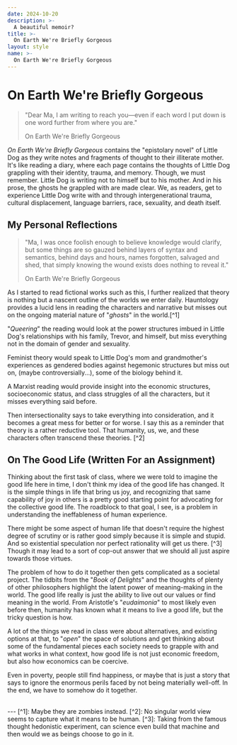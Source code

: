 ```yaml
---
date: 2024-10-20
description: >-
  A beautiful memoir?
title: >-
  On Earth We're Briefly Gorgeous
layout: style
name: >-
  On Earth We're Briefly Gorgeous
---
```


# On Earth We're Briefly Gorgeous

> "Dear Ma, I am writing to reach you—even if each word I put down is one word further from where you are."
> <figcaption class="blockquote-footer">On Earth We're Briefly Gorgeous</figcaption>

*On Earth We're Briefly Gorgeous* contains the "epistolary novel" of Little Dog as they write notes and fragments of thought to their illiterate mother. It's like reading a diary, where each page contains the thoughts of Little Dog grappling with their identity, trauma, and memory. Though, we must remember. Little Dog is writing not to himself but to his mother. And in his prose, the ghosts he grappled with are made clear. We, as readers, get to experience Little Dog write with and through intergenerational trauma, cultural displacement, language barriers, race, sexuality, and death itself.

## My Personal Reflections

> "Ma, I was once foolish enough to believe knowledge would clarify, but some things are so gauzed behind layers of syntax and semantics, behind days and hours, names forgotten, salvaged and shed, that simply knowing the wound exists does nothing to reveal it."
> <figcaption class="blockquote-footer">On Earth We're Briefly Gorgeous</figcaption>

As I started to read fictional works such as this, I further realized that theory is nothing but a nascent outline of the worlds we enter daily. Hauntology provides a lucid lens in reading the characters and narrative but misses out on the ongoing material nature of "*ghosts*" in the world.[^1]

"*Queering*" the reading would look at the power structures imbued in Little Dog's relationships with his family, Trevor, and himself, but miss everything not in the domain of gender and sexuality.

Feminist theory would speak to Little Dog's mom and grandmother's experiences as gendered bodies against hegemonic structures but miss out on, (maybe controversially...), some of the biology behind it.

A Marxist reading would provide insight into the economic structures, socioeconomic status, and class struggles of all the characters, but it misses everything said before.

Then intersectionality says to take everything into consideration, and it becomes a great mess for better or for worse. I say this as a reminder that theory is a rather reductive tool. That humanity, us, we, and these characters often transcend these theories. [^2]

## On The Good Life (Written For an Assignment)

Thinking about the first task of class, where we were told to imagine the good life here in time, I don't think my idea of the good life has changed. It is the simple things in life that bring us joy, and recognizing that same capability of joy in others is a pretty good starting point for advocating for the collective good life. The roadblock to that goal, I see, is a problem in understanding the ineffableness of human experience.

There might be some aspect of human life that doesn't require the highest degree of scrutiny or is rather good simply because it is simple and stupid. And so existential speculation nor perfect rationality will get us there. [^3] Though it may lead to a sort of cop-out answer that we should all just aspire towards those virtues.

The problem of how to do it together then gets complicated as a societal project. The tidbits from the "*Book of Delights*" and the thoughts of plenty of other philosophers highlight the latent power of meaning-making in the world. The good life really is just the ability to live out our values or find meaning in the world. From Aristotle's "*eudaimonia*" to most likely even before then, humanity has known what it means to live a good life, but the tricky question is how.

A lot of the things we read in class were about alternatives, and existing options at that, to "*open*" the space of solutions and get thinking about some of the fundamental pieces each society needs to grapple with and what works in what context, how good life is not just economic freedom, but also how economics can be coercive.

Even in poverty, people still find happiness, or maybe that is just a story that says to ignore the enormous perils faced by not being materially well-off. In the end, we have to somehow do it together.

<br/>
---
[^1]: Maybe they are zombies instead.
[^2]: No singular world view seems to capture what it means to be human.
[^3]: Taking from the famous thought hedonistic experiment, can science even build that machine and then would we as beings choose to go in it.

